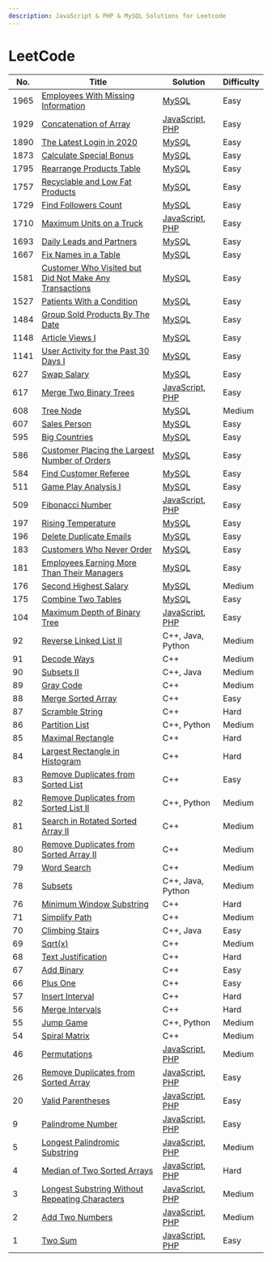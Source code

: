 ```yaml
---
description: JavaScript & PHP & MySQL Solutions for Leetcode
---
```


# LeetCode

| No.  | Title                                                                                                                              | Solution                                                                                                                                                                  | Difficulty |
| ---- | ---------------------------------------------------------------------------------------------------------------------------------- | ------------------------------------------------------------------------------------------------------------------------------------------------------------------------- | ---------- |
| 1965 | [Employees With Missing Information](problems/1965.-employees-with-missing-information.md)                                         | [MySQL](problems/1965.-employees-with-missing-information.md#javascript)                                                                                                  | Easy       |
| 1929 | [Concatenation of Array](problems/1929.-concatenation-of-array.md)                                                                 | [JavaScript](problems/1929.-concatenation-of-array.md#javascript), [PHP](problems/1929.-concatenation-of-array.md#javascript-1)                                           | Easy       |
| 1890 | [The Latest Login in 2020](problems/1890.-the-latest-login-in-2020.md)                                                             | [MySQL](problems/1890.-the-latest-login-in-2020.md#javascript)                                                                                                            | Easy       |
| 1873 | [Calculate Special Bonus](problems/1873.-calculate-special-bonus.md)                                                               | [MySQL](problems/1873.-calculate-special-bonus.md#javascript)                                                                                                             | Easy       |
| 1795 | [Rearrange Products Table](problems/1795.-rearrange-products-table.md)                                                             | [MySQL](problems/1795.-rearrange-products-table.md#javascript)                                                                                                            | Easy       |
| 1757 | [Recyclable and Low Fat Products](problems/1757.-recyclable-and-low-fat-products.md)                                               | [MySQL](problems/1757.-recyclable-and-low-fat-products.md#javascript)                                                                                                     | Easy       |
| 1729 | [Find Followers Count](problems/1729.-find-followers-count.md)                                                                     | [MySQL](problems/1729.-find-followers-count.md#javascript)                                                                                                                | Easy       |
| 1710 | [Maximum Units on a Truck](problems/1710.-maximum-units-on-a-truck.md)                                                             | [JavaScript](problems/1710.-maximum-units-on-a-truck.md#javascript), [PHP](problems/1710.-maximum-units-on-a-truck.md#javascript-1)                                       | Easy       |
| 1693 | [Daily Leads and Partners](problems/1693.-daily-leads-and-partners.md)                                                             | [MySQL](problems/1693.-daily-leads-and-partners.md#javascript)                                                                                                            | Easy       |
| 1667 | [Fix Names in a Table](problems/1667.-fix-names-in-a-table.md)                                                                     | [MySQL](problems/1667.-fix-names-in-a-table.md#javascript)                                                                                                                | Easy       |
| 1581 | [Customer Who Visited but Did Not Make Any Transactions](problems/1581.-customer-who-visited-but-did-not-make-any-transactions.md) | [MySQL](problems/1581.-customer-who-visited-but-did-not-make-any-transactions.md#javascript)                                                                              | Easy       |
| 1527 | [Patients With a Condition](problems/1527.-patients-with-a-condition.md)                                                           | [MySQL](problems/1527.-patients-with-a-condition.md#javascript)                                                                                                           | Easy       |
| 1484 | [Group Sold Products By The Date](problems/1484.-group-sold-products-by-the-date.md)                                               | [MySQL](problems/1484.-group-sold-products-by-the-date.md#javascript)                                                                                                     | Easy       |
| 1148 | [Article Views I](problems/1148.-article-views-i.md)                                                                               | [MySQL](problems/1148.-article-views-i.md#javascript)                                                                                                                     | Easy       |
| 1141 | [User Activity for the Past 30 Days I](problems/1141.-user-activity-for-the-past-30-days-i.md)                                     | [MySQL](problems/1141.-user-activity-for-the-past-30-days-i.md#javascript)                                                                                                | Easy       |
| 627  | [Swap Salary](problems/627.-swap-salary.md)                                                                                        | [MySQL](problems/627.-swap-salary.md#javascript)                                                                                                                          | Easy       |
| 617  | [Merge Two Binary Trees](problems/617.-merge-two-binary-trees.md)                                                                  | [JavaScript](problems/617.-merge-two-binary-trees.md#javascript), [PHP](problems/617.-merge-two-binary-trees.md#javascript-1)                                             | Easy       |
| 608  | [Tree Node](problems/608.-tree-node.md)                                                                                            | [MySQL](problems/608.-tree-node.md#javascript)                                                                                                                            | Medium     |
| 607  | [Sales Person](problems/607.-sales-person.md)                                                                                      | [MySQL](problems/607.-sales-person.md#javascript)                                                                                                                         | Easy       |
| 595  | [Big Countries](problems/595.-big-countries.md)                                                                                    | [MySQL](problems/595.-big-countries.md#javascript)                                                                                                                        | Easy       |
| 586  | [Customer Placing the Largest Number of Orders](problems/586.-customer-placing-the-largest-number-of-orders.md)                    | [MySQL](problems/586.-customer-placing-the-largest-number-of-orders.md#javascript)                                                                                        | Easy       |
| 584  | [Find Customer Referee](problems/584.-find-customer-referee.md)                                                                    | [MySQL](problems/584.-find-customer-referee.md#javascript)                                                                                                                | Easy       |
| 511  | [Game Play Analysis I](problems/511.-game-play-analysis-i.md)                                                                      | [MySQL](problems/511.-game-play-analysis-i.md#javascript)                                                                                                                 | Easy       |
| 509  | [Fibonacci Number](problems/509.-fibonacci-number.md)                                                                              | [JavaScript](problems/509.-fibonacci-number.md#javascript), [PHP](problems/509.-fibonacci-number.md#javascript-1)                                                         | Easy       |
| 197  | [Rising Temperature](problems/197.-rising-temperature.md)                                                                          | [MySQL](problems/197.-rising-temperature.md#javascript)                                                                                                                   | Easy       |
| 196  | [Delete Duplicate Emails](problems/196.-delete-duplicate-emails.md)                                                                | [MySQL](problems/196.-delete-duplicate-emails.md#javascript)                                                                                                              | Easy       |
| 183  | [Customers Who Never Order](problems/183.-customers-who-never-order.md)                                                            | [MySQL](problems/183.-customers-who-never-order.md#javascript)                                                                                                            | Easy       |
| 181  | [Employees Earning More Than Their Managers](problems/181.-employees-earning-more-than-their-managers.md)                          | [MySQL](problems/181.-employees-earning-more-than-their-managers.md#javascript)                                                                                           | Easy       |
| 176  | [Second Highest Salary](problems/176.-second-highest-salary.md)                                                                    | [MySQL](problems/176.-second-highest-salary.md#javascript)                                                                                                                | Medium     |
| 175  | [Combine Two Tables](problems/175.-combine-two-tables.md)                                                                          | [MySQL](problems/175.-combine-two-tables.md#javascript)                                                                                                                   | Easy       |
| 104  | [Maximum Depth of Binary Tree](problems/104.-maximum-depth-of-binary-tree.md)                                                      | [JavaScript](problems/104.-maximum-depth-of-binary-tree.md#javascript), [PHP](problems/104.-maximum-depth-of-binary-tree.md#javascript-1)                                 | Easy       |
| 92   | [Reverse Linked List II](https://leetcode.com/problems/reverse-linked-list-ii/)                                                    | C++, Java, Python                                                                                                                                                         | Medium     |
| 91   | [Decode Ways](https://leetcode.com/problems/decode-ways/)                                                                          | C++                                                                                                                                                                       | Medium     |
| 90   | [Subsets II](https://leetcode.com/problems/subsets-ii/)                                                                            | C++, Java                                                                                                                                                                 | Medium     |
| 89   | [Gray Code](https://leetcode.com/problems/gray-code/)                                                                              | C++                                                                                                                                                                       | Medium     |
| 88   | [Merge Sorted Array](https://leetcode.com/problems/merge-sorted-array/)                                                            | C++                                                                                                                                                                       | Easy       |
| 87   | [Scramble String](https://leetcode.com/problems/scramble-string/)                                                                  | C++                                                                                                                                                                       | Hard       |
| 86   | [Partition List](https://leetcode.com/problems/partition-list/)                                                                    | C++, Python                                                                                                                                                               | Medium     |
| 85   | [Maximal Rectangle](https://leetcode.com/problems/maximal-rectangle/)                                                              | C++                                                                                                                                                                       | Hard       |
| 84   | [Largest Rectangle in Histogram](https://leetcode.com/problems/largest-rectangle-in-histogram/)                                    | C++                                                                                                                                                                       | Hard       |
| 83   | [Remove Duplicates from Sorted List](https://leetcode.com/problems/remove-duplicates-from-sorted-list/)                            | C++                                                                                                                                                                       | Easy       |
| 82   | [Remove Duplicates from Sorted List II](https://leetcode.com/problems/remove-duplicates-from-sorted-list-ii/)                      | C++, Python                                                                                                                                                               | Medium     |
| 81   | [Search in Rotated Sorted Array II](https://leetcode.com/problems/search-in-rotated-sorted-array-ii/)                              | C++                                                                                                                                                                       | Medium     |
| 80   | [Remove Duplicates from Sorted Array II](https://leetcode.com/problems/remove-duplicates-from-sorted-array-ii/)                    | C++                                                                                                                                                                       | Medium     |
| 79   | [Word Search](https://leetcode.com/problems/word-search/)                                                                          | C++                                                                                                                                                                       | Medium     |
| 78   | [Subsets](https://leetcode.com/problems/subsets/)                                                                                  | C++, Java, Python                                                                                                                                                         | Medium     |
| 76   | [Minimum Window Substring](https://leetcode.com/problems/minimum-window-substring/)                                                | C++                                                                                                                                                                       | Hard       |
| 71   | [Simplify Path](https://leetcode.com/problems/simplify-path/)                                                                      | C++                                                                                                                                                                       | Medium     |
| 70   | [Climbing Stairs](https://leetcode.com/problems/climbing-stairs/)                                                                  | C++, Java                                                                                                                                                                 | Easy       |
| 69   | [Sqrt(x)](https://leetcode.com/problems/sqrtx/)                                                                                    | C++                                                                                                                                                                       | Medium     |
| 68   | [Text Justification](https://leetcode.com/problems/text-justification/)                                                            | C++                                                                                                                                                                       | Hard       |
| 67   | [Add Binary](https://leetcode.com/problems/add-binary/)                                                                            | C++                                                                                                                                                                       | Easy       |
| 66   | [Plus One](https://leetcode.com/problems/plus-one/)                                                                                | C++                                                                                                                                                                       | Easy       |
| 57   | [Insert Interval](https://leetcode.com/problems/insert-interval/)                                                                  | C++                                                                                                                                                                       | Hard       |
| 56   | [Merge Intervals](https://leetcode.com/problems/merge-intervals/)                                                                  | C++                                                                                                                                                                       | Hard       |
| 55   | [Jump Game](https://leetcode.com/problems/jump-game/)                                                                              | C++, Python                                                                                                                                                               | Medium     |
| 54   | [Spiral Matrix](https://leetcode.com/problems/spiral-matrix/)                                                                      | C++                                                                                                                                                                       | Medium     |
| 46   | [Permutations](problems/46.-permutations.md)                                                                                       | [JavaScript](problems/46.-permutations.md#javascript), [PHP](problems/46.-permutations.md#javascript-1)                                                                   | Medium     |
| 26   | [Remove Duplicates from Sorted Array](problems/26.-remove-duplicates-from-sorted-array.md)                                         | [JavaScript](problems/26.-remove-duplicates-from-sorted-array.md#javascript), [PHP](problems/26.-remove-duplicates-from-sorted-array.md#javascript-1)                     | Easy       |
| 20   | [Valid Parentheses](problems/20.-valid-parentheses.md)                                                                             | [JavaScript](problems/20.-valid-parentheses.md#javascript), [PHP](problems/20.-valid-parentheses.md#javascript-1)                                                         | Easy       |
| 9    | [Palindrome Number](problems/9.-palindrome-number.md)                                                                              | [JavaScript](problems/9.-palindrome-number.md#javascript), [PHP](problems/9.-palindrome-number.md#javascript-1)                                                           | Easy       |
| 5    | [Longest Palindromic Substring](problems/5.-longest-palindromic-substring.md)                                                      | [JavaScript](problems/5.-longest-palindromic-substring.md#javascript), [PHP](problems/5.-longest-palindromic-substring.md#javascript-1)                                   | Medium     |
| 4    | [Median of Two Sorted Arrays](problems/4.-median-of-two-sorted-arrays.md)                                                          | [JavaScript](problems/4.-median-of-two-sorted-arrays.md#javascript), [PHP](problems/4.-median-of-two-sorted-arrays.md#javascript-1)                                       | Hard       |
| 3    | [Longest Substring Without Repeating Characters](problems/3.-longest-substring-without-repeating-characters.md)                    | [JavaScript](problems/3.-longest-substring-without-repeating-characters.md#javascript), [PHP](problems/3.-longest-substring-without-repeating-characters.md#javascript-1) | Medium     |
| 2    | [Add Two Numbers](problems/2.-add-two-numbers.md)                                                                                  | [JavaScript](problems/2.-add-two-numbers.md#javascript), [PHP](problems/2.-add-two-numbers.md#javascript-1)                                                               | Medium     |
| 1    | [Two Sum](problems/1.-two-sum.md)                                                                                                  | [JavaScript](problems/1.-two-sum.md#javascript), [PHP](problems/1.-two-sum.md#php)                                                                                        | Easy       |
